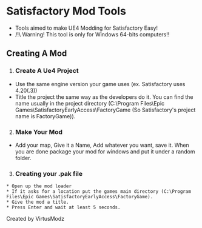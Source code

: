 # Satisfactory Mod Tools
  * Tools aimed to make UE4 Modding for Satisfactory Easy!
  * /!\ Warning! This tool is only for Windows 64-bits computers!!
  
## Creating A Mod

1. ### Create A Ue4 Project
* Use the same engine version your game uses (ex. Satisfactory uses 4.20(.3))
* Title the project the same way as the developers do it. You can find the name usually in the project directory (C:\Program Files\Epic Games\SatisfactoryEarlyAccess\FactoryGame (So Satisfactory's project name is FactoryGame)).

2. ### Make Your Mod
  * Add your map, Give it a Name, Add whatever you want, save it. When you are done package your mod for windows and put it under a random folder.
  
  3. ### Creating your .pak file
    * Open up the mod loader
    * If it asks for a location put the games main directory (C:\Program Files\Epic Games\SatisfactoryEarlyAccess\FactoryGame).
    * Give the mod a title.
    * Press Enter and wait at least 5 seconds.
    
Created by VirtusModz
